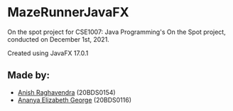# MazeRunnerJavaFX

On the spot project for CSE1007: Java Programming's On the Spot project, conducted on December 1st, 2021.

Created using JavaFX 17.0.1

## Made by:
+ [Anish Raghavendra](https://github.com/z404) (20BDS0154)
+ [Ananya Elizabeth George](https://github.com/ananya190) (20BDS0116)
